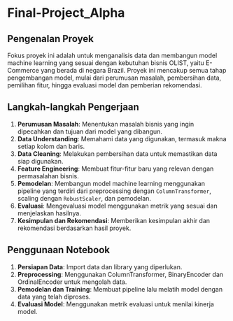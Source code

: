 # Final-Project_Alpha

## Pengenalan Proyek
Fokus proyek ini adalah untuk menganalisis data dan membangun model machine learning yang sesuai dengan kebutuhan bisnis OLIST, yaitu E-Commerce yang berada di negara Brazil. Proyek ini mencakup semua tahap pengembangan model, mulai dari perumusan masalah, pembersihan data, pemilihan fitur, hingga evaluasi model dan pemberian rekomendasi.

## Langkah-langkah Pengerjaan
1. **Perumusan Masalah**: Menentukan masalah bisnis yang ingin dipecahkan dan tujuan dari model yang dibangun.
2. **Data Understanding**: Memahami data yang digunakan, termasuk makna setiap kolom dan baris.
3. **Data Cleaning**: Melakukan pembersihan data untuk memastikan data siap digunakan.
4. **Feature Engineering**: Membuat fitur-fitur baru yang relevan dengan permasalahan bisnis.
5. **Pemodelan**: Membangun model machine learning menggunakan pipeline yang terdiri dari preprocessing dengan `ColumnTransformer`, scaling dengan `RobustScaler`, dan pemodelan.
6. **Evaluasi**: Mengevaluasi model menggunakan metrik yang sesuai dan menjelaskan hasilnya.
7. **Kesimpulan dan Rekomendasi**: Memberikan kesimpulan akhir dan rekomendasi berdasarkan hasil proyek.

## Penggunaan Notebook
1. **Persiapan Data**: Import data dan library yang diperlukan.
2. **Preprocessing**: Menggunakan ColumnTransformer, BinaryEncoder dan OrdinalEncoder  untuk mengolah data.
3. **Pemodelan dan Training**: Membuat pipeline lalu melatih model dengan data yang telah diproses.
4. **Evaluasi Model**: Menggunakan metrik evaluasi untuk menilai kinerja model.
